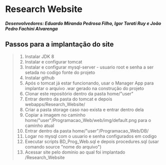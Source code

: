 # Research Website
##### Desenvolvedores: Eduardo Miranda Pedrosa Filho, Igor Torati Ruy e João Pedro Fachini Alvarenga

## Passos para a implantação do site
> 1. Instalar JDK 8
> 2. Instalar e configurar tomcat
> 3. Instalar e configurar mysql-server - usuario root e senha a ser setada no codigo fonte do projeto
> 4. Instalar github
> 5. Após o tomcat já estar funcionando, usar o Manager App para implantar o arquivo .war gerado na construção do projeto
> 6. Clonar este repositório dentro da pasta home/"user" 
> 7. Entrar dentro da pasta do tomcat e depois webapps/Research_Website/
> 8. Criar a pasta storage caso nao exista e entrar dentro dela
> 9. Copiar a imagem no caminho home/"user"/Programacao_Web/web/img/default.png para o caminho atual
> 10. Entrar dentro da pasta home/"user"/Programacao_Web/DB/
> 11. Logar no mysql com o usuario e senha configurados em codigo
> 12. Executar scripts BD_Prog_Web.sql e depois procedures.sql (usar comando source "nome do arquivo")
> 13. Acessar site pelo domínio ao qual foi implantado /Research_Website
